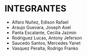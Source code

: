 # INTEGRANTES

- Alfaro Nuñez, Edison Rafael  
- Araujo Guevara, Joseph Axel
- Panta Escalante, Cecilia Jazmin
- Rodriguez Lucas, Antony Jeferson
- Saucedo Santos, Mercedes Yanet
- Vasquez Peralta, Rodrigo Franko 

